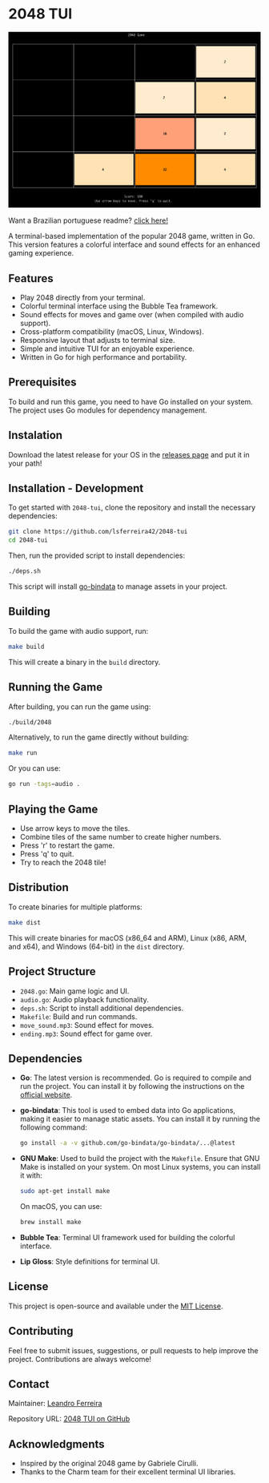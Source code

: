 
# 2048 TUI

![alt text](image.png)

Want a Brazilian portuguese readme? [click here!](README_pt.md)

A terminal-based implementation of the popular 2048 game, written in Go. This version features a colorful interface and sound effects for an enhanced gaming experience.

## Features

- Play 2048 directly from your terminal.
- Colorful terminal interface using the Bubble Tea framework.
- Sound effects for moves and game over (when compiled with audio support).
- Cross-platform compatibility (macOS, Linux, Windows).
- Responsive layout that adjusts to terminal size.
- Simple and intuitive TUI for an enjoyable experience.
- Written in Go for high performance and portability.

## Prerequisites

To build and run this game, you need to have Go installed on your system. The project uses Go modules for dependency management.

## Instalation

Download the latest release for your OS in the [releases page](https://github.com/lsferreira42/2048-tui/releases) and put it in your path!

## Installation - Development

To get started with `2048-tui`, clone the repository and install the necessary dependencies:

```bash
git clone https://github.com/lsferreira42/2048-tui
cd 2048-tui
```

Then, run the provided script to install dependencies:

```bash
./deps.sh
```

This script will install [go-bindata](https://github.com/go-bindata/go-bindata) to manage assets in your project.

## Building

To build the game with audio support, run:

```bash
make build
```

This will create a binary in the `build` directory.

## Running the Game

After building, you can run the game using:

```bash
./build/2048
```

Alternatively, to run the game directly without building:

```bash
make run
```

Or you can use:

```bash
go run -tags=audio .
```

## Playing the Game

- Use arrow keys to move the tiles.
- Combine tiles of the same number to create higher numbers.
- Press 'r' to restart the game.
- Press 'q' to quit.
- Try to reach the 2048 tile!

## Distribution

To create binaries for multiple platforms:

```bash
make dist
```

This will create binaries for macOS (x86_64 and ARM), Linux (x86, ARM, and x64), and Windows (64-bit) in the `dist` directory.

## Project Structure

- `2048.go`: Main game logic and UI.
- `audio.go`: Audio playback functionality.
- `deps.sh`: Script to install additional dependencies.
- `Makefile`: Build and run commands.
- `move_sound.mp3`: Sound effect for moves.
- `ending.mp3`: Sound effect for game over.

## Dependencies

- **Go**: The latest version is recommended. Go is required to compile and run the project. You can install it by following the instructions on the [official website](https://golang.org/doc/install).
- **go-bindata**: This tool is used to embed data into Go applications, making it easier to manage static assets. You can install it by running the following command:

  ```bash
  go install -a -v github.com/go-bindata/go-bindata/...@latest
  ```

- **GNU Make**: Used to build the project with the `Makefile`. Ensure that GNU Make is installed on your system. On most Linux systems, you can install it with:

  ```bash
  sudo apt-get install make
  ```

  On macOS, you can use:

  ```bash
  brew install make
  ```

- **Bubble Tea**: Terminal UI framework used for building the colorful interface.
- **Lip Gloss**: Style definitions for terminal UI.

## License

This project is open-source and available under the [MIT License](LICENSE).

## Contributing

Feel free to submit issues, suggestions, or pull requests to help improve the project. Contributions are always welcome!

## Contact

Maintainer: [Leandro Ferreira](https://github.com/lsferreira42)

Repository URL: [2048 TUI on GitHub](https://github.com/lsferreira42/2048-tui)

## Acknowledgments

- Inspired by the original 2048 game by Gabriele Cirulli.
- Thanks to the Charm team for their excellent terminal UI libraries.
